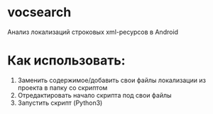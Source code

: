 # vocsearch
Анализ локализаций строковых xml-ресурсов в Android

# Как использовать:
1. Заменить содержимое/добавить свои файлы локализации из проекта в папку со скриптом
2. Отредактировать начало скрипта под свои файлы
3. Запустить скрипт (Python3)
